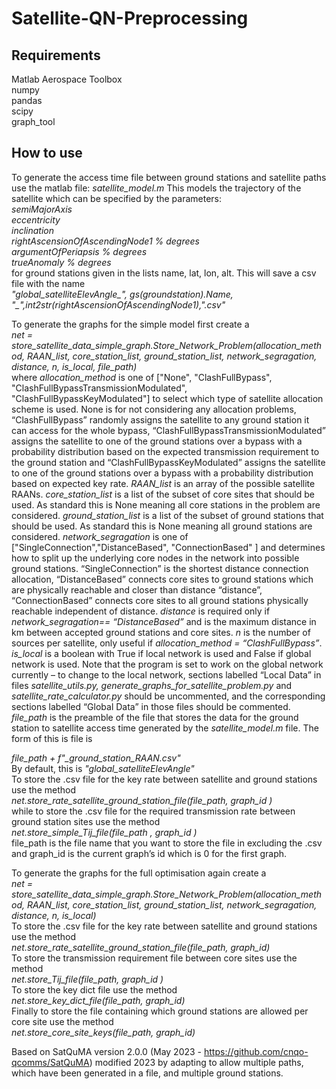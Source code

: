 # Satellite-QN-Preprocessing

## Requirements
Matlab Aerospace Toolbox  
numpy  
pandas  
scipy  
graph_tool  

## How to use
To generate the access time file between ground stations and satellite paths use the matlab file: *satellite_model.m*
This models the trajectory of the satellite which can be specified by the parameters:  
*semiMajorAxis*  
*eccentricity*   
*inclination*  
*rightAscensionOfAscendingNode1 % degrees*  
*argumentOfPeriapsis % degrees*  
*trueAnomaly % degrees*  
for ground stations given in the lists name, lat, lon, alt. This will save a csv file with the name  
*"global_satelliteElevAngle_", gs(groundstation).Name, "_",int2str(rightAscensionOfAscendingNode1),".csv"*  


To generate the graphs for the simple model first create a  
*net = store_satellite_data_simple_graph.Store_Network_Problem(allocation_method, RAAN_list, core_station_list, ground_station_list, network_segragation, distance, n, is_local, file_path)*  
where *allocation_method* is one of ["None", "ClashFullBypass", "ClashFullBypassTransmissionModulated", "ClashFullBypassKeyModulated"] to select which type of satellite allocation scheme is used. None is for not considering any allocation problems,  “ClashFullBypass” randomly assigns the satellite to any ground station it can access for the whole bypass, “ClashFullBypassTransmissionModulated” assigns the satellite to one of the ground stations over a bypass with a probability distribution based on the expected transmission requirement to the ground station and “ClashFullBypassKeyModulated” assigns the satellite to one of the ground stations over a bypass with a probability distribution based on expected key rate. *RAAN_list* is an array of the possible satellite RAANs. *core_station_list* is a list of the subset of core sites that should be used. As standard this is None meaning all core stations in the problem are considered. *ground_station_list* is a list of the subset of ground stations that should be used. As standard this is None meaning all ground stations are considered. *network_segragation* is one of ["SingleConnection","DistanceBased", "ConnectionBased" ] and determines how to split up the underlying core nodes in the network into possible ground stations. “SingleConnection” is the shortest distance connection allocation, “DistanceBased” connects core sites to ground stations which are physically reachable and closer than distance “distance”, “ConnectionBased” connects core sites to all ground stations physically reachable independent of distance. *distance* is required only if *network_segragation== “DistanceBased”* and is the maximum distance in km between accepted ground stations and core sites. *n* is the number of sources per satellite, only useful if *allocation_method = “ClashFullBypass”*. *is_local* is a boolean with True if local network is used and False if global network is used.  Note that the program is set to work on the global network currently – to change to the local network, sections labelled “Local Data” in files *satellite_utils.py, generate_graphs_for_satellite_problem.py* and *satellite_rate_calculator.py* should be uncommented, and the corresponding sections labelled “Global Data” in those files should be commented. *file_path* is the preamble of the file that stores the data for the ground station to satellite access time generated by the *satellite_model.m* file. The form of this is file is  

*file_path + f"_ground_station_RAAN.csv"*  
By default, this is *"global_satelliteElevAngle"*  
To store the .csv file for the key rate between satellite and ground stations use the method  
*net.store_rate_satellite_ground_station_file(file_path, graph_id )*  
while to store the .csv file for the required transmission rate between ground station sites use the method  
*net.store_simple_Tij_file(file_path , graph_id )*  
file_path is the file name that you want to store the file in excluding the .csv and graph_id is the current graph’s id which is 0 for the first graph.   

To generate the graphs for the full optimisation again create a  
*net = store_satellite_data_simple_graph.Store_Network_Problem(allocation_method, RAAN_list, core_station_list, ground_station_list, network_segragation, distance, n, is_local)*  
To store the .csv file for the key rate between satellite and ground stations use the method  
*net.store_rate_satellite_ground_station_file(file_path, graph_id)*  
To store the transmission requirement file between core sites use the method  
*net.store_Tij_file(file_path, graph_id )*  
To store the key dict file use the method   
*net.store_key_dict_file(file_path, graph_id)*  
Finally to store the file containing which ground stations are allowed per core site use the method  
*net.store_core_site_keys(file_path, graph_id)*  

Based on SatQuMA version 2.0.0 (May 2023 - https://github.com/cnqo-qcomms/SatQuMA) modified 2023 by adapting to allow multiple paths, which have been generated in a file, and multiple ground stations.
